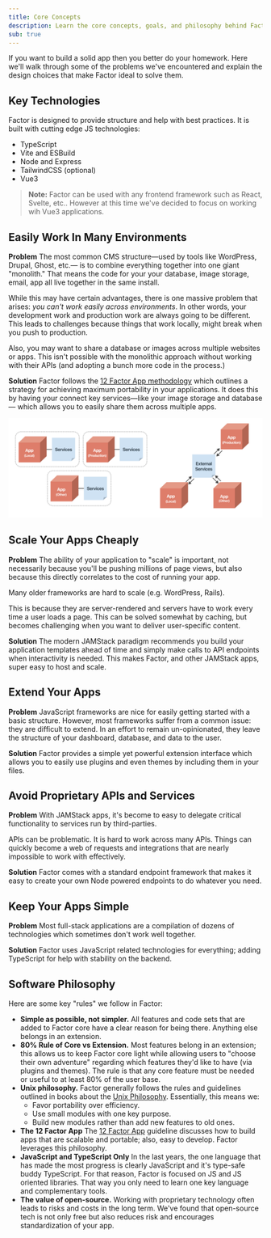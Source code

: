 ```yaml
---
title: Core Concepts
description: Learn the core concepts, goals, and philosophy behind Factor platform.
sub: true
---
```


If you want to build a solid app then you better do your homework. Here we'll walk through some of the problems we've encountered and explain the design choices that make Factor ideal to solve them.

## Key Technologies

Factor is designed to provide structure and help with best practices. It is built with cutting edge JS technologies:

- TypeScript
- Vite and ESBuild
- Node and Express
- TailwindCSS (optional)
- Vue3

> **Note:** Factor can be used with any frontend framework such as React, Svelte, etc.. However at this time we've decided to focus on working wih Vue3 applications.

## Easily Work In Many Environments

**Problem**
The most common CMS structure&mdash;used by tools like WordPress, Drupal, Ghost, etc.&mdash; is to combine everything together into one giant "monolith." That means the code for your your database, image storage, email, app all live together in the same install.

While this may have certain advantages, there is one massive problem that arises: _you can't work easily across environments_. In other words, your development work and production work are always going to be different. This leads to challenges because things that work locally, might break when you push to production.

Also, you may want to share a database or images across multiple websites or apps. This isn't possible with the monolithic approach without working with their APIs (and adopting a bunch more code in the process.)

**Solution**
Factor follows the [12 Factor App methodology](https://12factor.net) which outlines a strategy for achieving maximum portability in your applications. It does this by having your connect key services&mdash;like your image storage and database&mdash; which allows you to easily share them across multiple apps.

![Traditional CMS(Monolith) vs Factor](./monoliths-vs-factor.jpg)

## Scale Your Apps Cheaply

**Problem**
The ability of your application to "scale" is important, not necessarily because you'll be pushing millions of page views, but also because this directly correlates to the cost of running your app.

Many older frameworks are hard to scale (e.g. WordPress, Rails).

This is because they are server-rendered and servers have to work every time a user loads a page. This can be solved somewhat by caching, but becomes challenging when you want to deliver user-specific content.

**Solution**
The modern JAMStack paradigm recommends you build your application templates ahead of time and simply make calls to API endpoints when interactivity is needed. This makes Factor, and other JAMStack apps, super easy to host and scale.

## Extend Your Apps

**Problem**
JavaScript frameworks are nice for easily getting started with a basic structure. However, most frameworks suffer from a common issue: they are difficult to extend. In an effort to remain un-opinionated, they leave the structure of your dashboard, database, and data to the user.

**Solution**
Factor provides a simple yet powerful extension interface which allows you to easily use plugins and even themes by including them in your files.

## Avoid Proprietary APIs and Services

**Problem**
With JAMStack apps, it's become to easy to delegate critical functionality to services run by third-parties.

APIs can be problematic. It is hard to work across many APIs. Things can quickly become a web of requests and integrations that are nearly impossible to work with effectively.

**Solution**
Factor comes with a standard endpoint framework that makes it easy to create your own Node powered endpoints to do whatever you need.

## Keep Your Apps Simple

**Problem**
Most full-stack applications are a compilation of dozens of technologies which sometimes don't work well together.

**Solution**
Factor uses JavaScript related technologies for everything; adding TypeScript for help with stability on the backend.

## Software Philosophy

Here are some key "rules" we follow in Factor:

- **Simple as possible, not simpler.** All features and code sets that are added to Factor core have a clear reason for being there. Anything else belongs in an extension.
- **80% Rule of Core vs Extension.** Most features belong in an extension; this allows us to keep Factor core light while allowing users to "choose their own adventure" regarding which features they'd like to have (via plugins and themes). The rule is that any core feature must be needed or useful to at least 80% of the user base.
- **Unix philosophy.** Factor generally follows the rules and guidelines outlined in books about the [Unix Philosophy](https://en.wikipedia.org/wiki/Unix_philosophy). Essentially, this means we:
  - Favor portability over efficiency.
  - Use small modules with one key purpose.
  - Build new modules rather than add new features to old ones.
- **The 12 Factor App** The [12 Factor App](https://12factor.net/) guideline discusses how to build apps that are scalable and portable; also, easy to develop. Factor leverages this philosophy.
- **JavaScript and TypeScript Only** In the last years, the one language that has made the most progress is clearly JavaScript and it's type-safe buddy TypeScript. For that reason, Factor is focused on JS and JS oriented libraries. That way you only need to learn one key language and complementary tools.
- **The value of open-source.** Working with proprietary technology often leads to risks and costs in the long term. We've found that open-source tech is not only free but also reduces risk and encourages standardization of your app.
